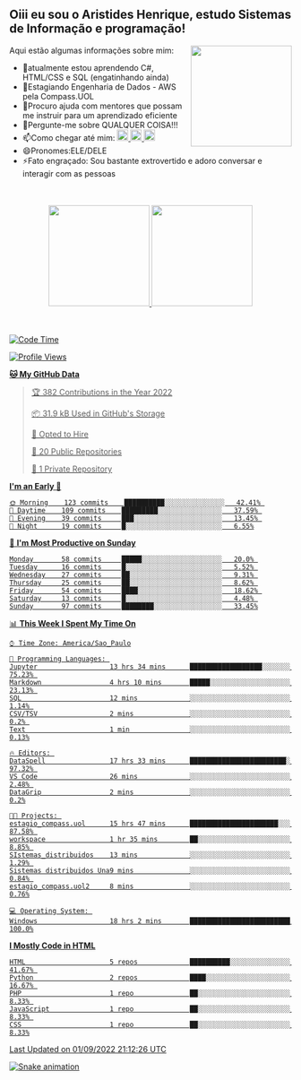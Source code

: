 ## Oiii eu sou o Aristides Henrique, estudo Sistemas de Informação e programação!

<div >
Aqui estão algumas informações sobre mim:<img align="right" height="180em" src="https://user-images.githubusercontent.com/97318481/177042589-45d62122-82a9-4a32-b3a7-87b322825b2f.png">
</div>

- 🌱atualmente estou aprendendo C#, HTML/CSS e SQL (engatinhando ainda)
- 👯Estagiando Engenharia de Dados - AWS pela Compass.UOL
- 🤔Procuro ajuda com mentores que possam me instruir para um aprendizado eficiente
- 💬Pergunte-me sobre QUALQUER COISA!!!
- 📫Como chegar até mim:
  <a href="https://www.instagram.com/aryhenry/" target="_blank">
  <img src="https://img.shields.io/badge/-Instagram-%23E4405F?style=for-the-badge&logo=instagram&logoColor=black" height="20px">
  </a>
  <a href="https://www.linkedin.com/in/aristides-henrique/" target="_blank">
  <img src="https://img.shields.io/badge/-LinkedIn-%230077B5?style=for-the-badge&logo=linkedin&logoColor=black" height="20px">
  </a> 
  <a href="mailto:arihenriqueuna@gmail.com">
  <img src="https://img.shields.io/badge/-Gmail-%23333?style=for-the-badge&logo=gmail&logoColor=white" height="20px">
  </a>
- 😄Pronomes:ELE/DELE
- ⚡Fato engraçado: Sou bastante extrovertido e adoro conversar e interagir com as pessoas
<br/>
<br/>
<div align="center">
  <a href="https://github.com/arihenrique">
  <img height="180em" src="https://github-readme-stats.vercel.app/api?username=arihenrique&show_icons=true&theme=dracula&include_all_commits=true&count_private=true"/>
  <img height="180em" src="https://github-readme-stats.vercel.app/api/top-langs/?username=arihenrique&layout=compact&langs_count=7&theme=dracula"/>
</div><br/><br/>

<!--START_SECTION:waka-->
![Code Time](http://img.shields.io/badge/Code%20Time-84%20hrs%2053%20mins-blue)

![Profile Views](http://img.shields.io/badge/Profile%20Views-119-blue)

**🐱 My GitHub Data** 

> 🏆 382 Contributions in the Year 2022
 > 
> 📦 31.9 kB Used in GitHub's Storage 
 > 
> 💼 Opted to Hire
 > 
> 📜 20 Public Repositories 
 > 
> 🔑 1 Private Repository 
 > 
**I'm an Early 🐤** 

```text
🌞 Morning    123 commits    ██████████░░░░░░░░░░░░░░░   42.41% 
🌇 Daytime    109 commits    █████████░░░░░░░░░░░░░░░░   37.59% 
🌃 Evening    39 commits     ███░░░░░░░░░░░░░░░░░░░░░░   13.45% 
🌙 Night      19 commits     █░░░░░░░░░░░░░░░░░░░░░░░░   6.55%

```
📅 **I'm Most Productive on Sunday** 

```text
Monday       58 commits     █████░░░░░░░░░░░░░░░░░░░░   20.0% 
Tuesday      16 commits     █░░░░░░░░░░░░░░░░░░░░░░░░   5.52% 
Wednesday    27 commits     ██░░░░░░░░░░░░░░░░░░░░░░░   9.31% 
Thursday     25 commits     ██░░░░░░░░░░░░░░░░░░░░░░░   8.62% 
Friday       54 commits     ████░░░░░░░░░░░░░░░░░░░░░   18.62% 
Saturday     13 commits     █░░░░░░░░░░░░░░░░░░░░░░░░   4.48% 
Sunday       97 commits     ████████░░░░░░░░░░░░░░░░░   33.45%

```


📊 **This Week I Spent My Time On** 

```text
⌚︎ Time Zone: America/Sao_Paulo

💬 Programming Languages: 
Jupyter                  13 hrs 34 mins      ██████████████████░░░░░░░   75.23% 
Markdown                 4 hrs 10 mins       █████░░░░░░░░░░░░░░░░░░░░   23.13% 
SQL                      12 mins             ░░░░░░░░░░░░░░░░░░░░░░░░░   1.14% 
CSV/TSV                  2 mins              ░░░░░░░░░░░░░░░░░░░░░░░░░   0.2% 
Text                     1 min               ░░░░░░░░░░░░░░░░░░░░░░░░░   0.13%

🔥 Editors: 
DataSpell                17 hrs 33 mins      ████████████████████████░   97.32% 
VS Code                  26 mins             ░░░░░░░░░░░░░░░░░░░░░░░░░   2.48% 
DataGrip                 2 mins              ░░░░░░░░░░░░░░░░░░░░░░░░░   0.2%

🐱‍💻 Projects: 
estagio_compass.uol      15 hrs 47 mins      ██████████████████████░░░   87.58% 
workspace                1 hr 35 mins        ██░░░░░░░░░░░░░░░░░░░░░░░   8.85% 
SIstemas_distribuidos    13 mins             ░░░░░░░░░░░░░░░░░░░░░░░░░   1.29% 
Sistemas distribuidos Una9 mins              ░░░░░░░░░░░░░░░░░░░░░░░░░   0.84% 
estagio_compass.uol2     8 mins              ░░░░░░░░░░░░░░░░░░░░░░░░░   0.76%

💻 Operating System: 
Windows                  18 hrs 2 mins       █████████████████████████   100.0%

```

**I Mostly Code in HTML** 

```text
HTML                     5 repos             ██████████░░░░░░░░░░░░░░░   41.67% 
Python                   2 repos             ████░░░░░░░░░░░░░░░░░░░░░   16.67% 
PHP                      1 repo              ██░░░░░░░░░░░░░░░░░░░░░░░   8.33% 
JavaScript               1 repo              ██░░░░░░░░░░░░░░░░░░░░░░░   8.33% 
CSS                      1 repo              ██░░░░░░░░░░░░░░░░░░░░░░░   8.33%

```



 Last Updated on 01/09/2022 21:12:26 UTC
<!--END_SECTION:waka-->

![Snake animation](https://github.com/arihenrique/arihenrique/blob/output/github-contribution-grid-snake.svg)
